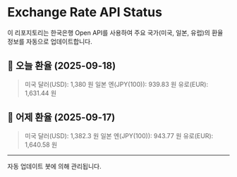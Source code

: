 
# Exchange Rate API Status

이 리포지토리는 한국은행 Open API를 사용하여 주요 국가(미국, 일본, 유럽)의 환율 정보를 자동으로 업데이트합니다.

## 📅 오늘 환율 (2025-09-18)
> 미국 달러(USD): 1,380 원
> 일본 엔(JPY(100)): 939.83 원
> 유로(EUR): 1,631.44 원

## 📅 어제 환율 (2025-09-17)
> 미국 달러(USD): 1,382.3 원
> 일본 엔(JPY(100)): 943.77 원
> 유로(EUR): 1,640.58 원

---
자동 업데이트 봇에 의해 관리됩니다.
